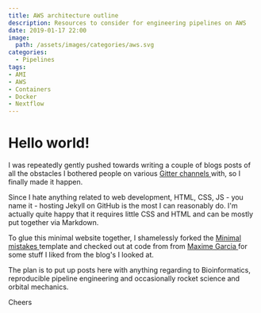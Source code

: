 ```yaml
---
title: AWS architecture outline
description: Resources to consider for engineering pipelines on AWS
date: 2019-01-17 22:00
image:
  path: /assets/images/categories/aws.svg
categories:
  - Pipelines
tags:
- AMI
- AWS
- Containers
- Docker
- Nextflow
---
```


# Hello world!

I was repeatedly gently pushed towards writing a couple of blogs posts of all the obstacles I bothered people on various [Gitter channels <i class="fab fa-gitter" aria-hidden="true"></i>](https://gitter.im) with, so I finally made it happen.

Since I hate anything related to web development, HTML, CSS, JS - you name it - hosting Jekyll on GitHub is the most I can reasonably do. I'm actually quite happy that it requires little CSS and HTML and can be mostly put together via Markdown.

To glue this minimal website together, I shamelessly forked the [Minimal mistakes <i class="fab fa-github" aria-hidden="true"></i>](https://github.com/mmistakes/minimal-mistakes) template and checked out at code from from [Maxime Garcia <i class="fab fa-github" aria-hidden="true"></i>](https://github.com/maxulysse/maxulysse.github.io) for some stuff I liked from the blog's I looked at.

The plan is to put up posts here with anything regarding to Bioinformatics, reproducible pipeline engineering and occasionally rocket science and orbital mechanics.

Cheers
